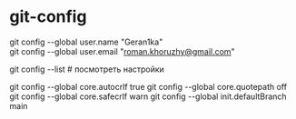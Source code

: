 # git-config

git config --global user.name "Geran1ka"   
git config --global user.email "roman.khoruzhy@gmail.com"   

git config --list # посмотреть настройки

git config --global core.autocrlf true
git config --global core.quotepath off
git config --global core.safecrlf warn
git config --global init.defaultBranch main
